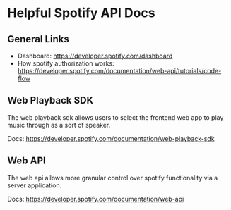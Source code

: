 # Helpful Spotify API Docs

## General Links

- Dashboard: <https://developer.spotify.com/dashboard>
- How spotify authorization works: <https://developer.spotify.com/documentation/web-api/tutorials/code-flow>

## Web Playback SDK

The web playback sdk allows users to select the frontend web app to play music through as a sort of speaker.

Docs: <https://developer.spotify.com/documentation/web-playback-sdk>

## Web API

The web api allows more granular control over spotify functionality via a server application.

Docs: <https://developer.spotify.com/documentation/web-api>
